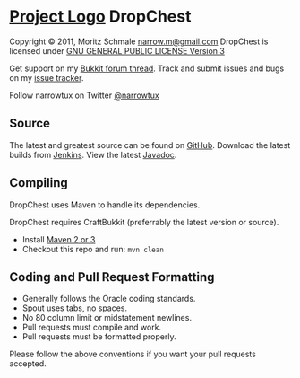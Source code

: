 [Project Logo]
DropChest
=========

Copyright &copy; 2011, Moritz Schmale <narrow.m@gmail.com>
DropChest is licensed under [GNU GENERAL PUBLIC LICENSE Version 3][License]

Get support on my [Bukkit forum thread][Forum].
Track and submit issues and bugs on my [issue tracker][Issues].

Follow narrowtux on Twitter [@narrowtux][Twitter]

Source
------
The latest and greatest source can be found on [GitHub].
Download the latest builds from [Jenkins].
View the latest [Javadoc].

Compiling
---------
DropChest uses Maven to handle its dependencies.

DropChest requires CraftBukkit (preferrably the latest version or source).
* Install [Maven 2 or 3](http://maven.apache.org/download.html)
* Checkout this repo and run: `mvn clean`

Coding and Pull Request Formatting
----------------------------------
* Generally follows the Oracle coding standards.
* Spout uses tabs, no spaces.
* No 80 column limit or midstatement newlines.
* Pull requests must compile and work.
* Pull requests must be formatted properly.

Please follow the above conventions if you want your pull requests accepted.

[Project Logo]: http://www.gravatar.com/avatar/f110a5b8feacea25275521f4efd0d7f2?s=148
[License]: http://www.gnu.org/licenses/gpl.html
[Forum]: http://forums.bukkit.org/threads/3835/
[GitHub]: https://github.com/narrowtux/DropChest
[Javadoc]: http://ci.craftfire.com/view/narrowtux/job/DropChest/javadoc
[Jenkins]: http://ci.craftfire.com/view/narrowtux
[Issues]: https://github.com/narrowtux/DropChest/issues
[Twitter]: http://twitter.com/narrowtux
